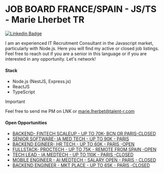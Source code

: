 # JOB BOARD FRANCE/SPAIN - JS/TS - Marie Lherbet TR

[![Linkedin Badge](https://img.shields.io/badge/-Marie%20Lherbet-blue?style=flat&logo=Linkedin&logoColor=white&link=https://www.linkedin.com/in/marie-lherbet-273b9321b/)](https://www.linkedin.com/in/marie-lherbet-273b9321b/)

I am an experienced IT Recruitment Consultant in the Javascript market, particularly with Node.js. Here you will find my active or closed job listings. Feel free to reach out if you are a senior in this language or if you are interested in any opportunity. Let's network!



#### Stack
- Node.js (NestJS, Express.js)
- ReactJS
- TypeScript

> [!IMPORTANT]  
> Feel free to send me PM on LNK or [marie.lherbet@talent-r.com](marie.lherbet@talent-r.com)

#### Open Opportunities

- [BACKEND- FINTECH SCALEUP - UP TO 70K- BCN OR PARIS-CLOSED](./opportunities/BACKEND-%20FINTECH%20SCALEUP%20-%20BCN%20OR%20PARIS.md)
- [SENIOR SOFTWARE- IA MED TECH - UP TO 90K - PARIS](./opportunities/SENIOR%20BACKEND-%20IA%20MED%20TECH%20-%20PARIS.md)
- [BACKEND EGINEER- HR TECH - UP TO 60K - PARIS -OPEN](./opportunities/BACKEND-HRSCALEUP-PARIS.md)
- [FULLSTACK- PROCTECH - UP TO 75K - REMOTE FROM SPAIN -OPEN](./opportunities/PROCTECH%20SENIOR%20SW%20REMOTE.md)
- [TECH LEAD - IA MEDTECH - UP TO 110K - PARIS -CLOSED](./opportunities/STAFF%20ENGINEER%20-%20IA%20MEDTECH%20-%20PARIS.md)
- [MOBILE ENGINEER - AI MEDTECH - SALARY OPEN - PARIS - CLOSED](./opportunities/MOBILE%20ENGINEER%20-%20AI%20MEDTECH%20-%20PARIS.md)
- [BACKEND ENGINEER - MKT PLACE - UP TO 65K - PARIS -CLOSED](./opportunities/BACKEND%20ENGINEER%20-%20MKT%20PLACE%20-%20PARIS.md)
  
  


  
